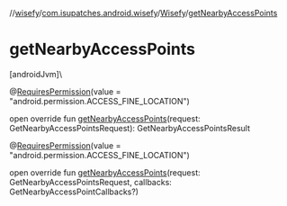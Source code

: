//[wisefy](../../../index.md)/[com.isupatches.android.wisefy](../index.md)/[Wisefy](index.md)/[getNearbyAccessPoints](get-nearby-access-points.md)

# getNearbyAccessPoints

[androidJvm]\

@[RequiresPermission](https://developer.android.com/reference/kotlin/androidx/annotation/RequiresPermission.html)(value = &quot;android.permission.ACCESS_FINE_LOCATION&quot;)

open override fun [getNearbyAccessPoints](get-nearby-access-points.md)(request: GetNearbyAccessPointsRequest): GetNearbyAccessPointsResult

@[RequiresPermission](https://developer.android.com/reference/kotlin/androidx/annotation/RequiresPermission.html)(value = &quot;android.permission.ACCESS_FINE_LOCATION&quot;)

open override fun [getNearbyAccessPoints](get-nearby-access-points.md)(request: GetNearbyAccessPointsRequest, callbacks: GetNearbyAccessPointCallbacks?)
